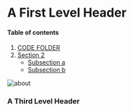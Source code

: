<h1>A First Level Header</h1>

#### Table of contents

1. [CODE FOLDER](#https://github.com/angstrom360/testing1/tree/master/code)
2. [Section 2](#section-2)
    - [Subsection a](#subsection-a)
    - [Subsection b](#subsection-b)




 <img src="https://www.vets4pets.com/siteassets/species/cat/close-up-of-cat-looking-up.jpg?w=585&scale=down" alt="about">
 
 
<h3>A Third Level Header</h3>

